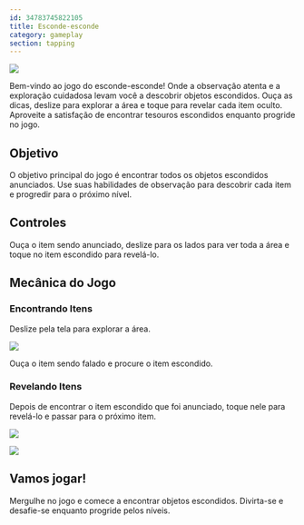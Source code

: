 ```yaml
---
id: 34783745822105
title: Esconde-esconde
category: gameplay
section: tapping
---
```

![](https://help.studycat.com/hc/article_attachments/34930712507545)

Bem-vindo ao jogo do esconde-esconde! Onde a observação atenta e a exploração cuidadosa levam você a descobrir objetos escondidos. Ouça as dicas, deslize para explorar a área e toque para revelar cada item oculto. Aproveite a satisfação de encontrar tesouros escondidos enquanto progride no jogo.

## Objetivo

O objetivo principal do jogo é encontrar todos os objetos escondidos anunciados. Use suas habilidades de observação para descobrir cada item e progredir para o próximo nível.

## Controles 

Ouça o item sendo anunciado, deslize para os lados para ver toda a área e toque no item escondido para revelá-lo.

## Mecânica do Jogo

### Encontrando Itens

Deslize pela tela para explorar a área.

![](https://help.studycat.com/hc/article_attachments/34930712511513)

Ouça o item sendo falado e procure o item escondido.

### Revelando Itens

Depois de encontrar o item escondido que foi anunciado, toque nele para revelá-lo e passar para o próximo item.

![](https://help.studycat.com/hc/article_attachments/34783745782809)

![](https://help.studycat.com/hc/article_attachments/34783721841177)

## Vamos jogar!

Mergulhe no jogo e comece a encontrar objetos escondidos. Divirta-se e desafie-se enquanto progride pelos níveis.

